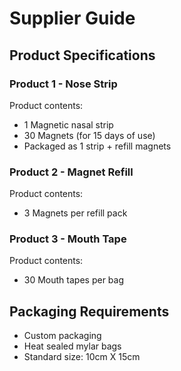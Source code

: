 # Supplier Guide

## Product Specifications

### Product 1 - Nose Strip
Product contents:
- 1 Magnetic nasal strip
- 30 Magnets (for 15 days of use)
- Packaged as 1 strip + refill magnets

### Product 2 - Magnet Refill
Product contents:
- 3 Magnets per refill pack

### Product 3 - Mouth Tape
Product contents:
- 30 Mouth tapes per bag

## Packaging Requirements
- Custom packaging
- Heat sealed mylar bags
- Standard size: 10cm X 15cm

